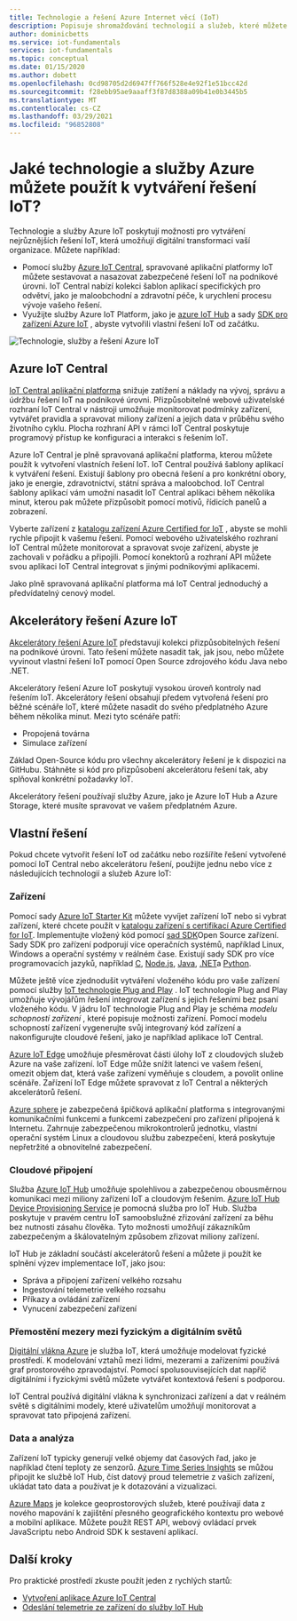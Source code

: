 ```yaml
---
title: Technologie a řešení Azure Internet věcí (IoT)
description: Popisuje shromažďování technologií a služeb, které můžete použít k sestavení řešení Azure IoT.
author: dominicbetts
ms.service: iot-fundamentals
services: iot-fundamentals
ms.topic: conceptual
ms.date: 01/15/2020
ms.author: dobett
ms.openlocfilehash: 0cd98705d2d6947ff766f528e4e92f1e51bcc42d
ms.sourcegitcommit: f28ebb95ae9aaaff3f87d8388a09b41e0b3445b5
ms.translationtype: MT
ms.contentlocale: cs-CZ
ms.lasthandoff: 03/29/2021
ms.locfileid: "96852808"
---
```

# <a name="what-azure-technologies-and-services-can-you-use-to-create-iot-solutions"></a>Jaké technologie a služby Azure můžete použít k vytváření řešení IoT?

Technologie a služby Azure IoT poskytují možnosti pro vytváření nejrůznějších řešení IoT, která umožňují digitální transformaci vaší organizace. Můžete například:

* Pomocí služby [Azure IoT Central](https://apps.azureiotcentral.com), spravované aplikační platformy IoT můžete sestavovat a nasazovat zabezpečené řešení IoT na podnikové úrovni. IoT Central nabízí kolekci šablon aplikací specifických pro odvětví, jako je maloobchodní a zdravotní péče, k urychlení procesu vývoje vašeho řešení.
* Využijte služby Azure IoT Platform, jako je [azure IoT Hub](../iot-hub/about-iot-hub.md) a sady [SDK pro zařízení Azure IoT](../iot-hub/iot-hub-devguide-sdks.md) , abyste vytvořili vlastní řešení IoT od začátku.

![Technologie, služby a řešení Azure IoT](./media/iot-services-and-technologies/iot-technologies-services.png)

## <a name="azure-iot-central"></a>Azure IoT Central

[IoT Central aplikační platforma](https://apps.azureiotcentral.com) snižuje zatížení a náklady na vývoj, správu a údržbu řešení IoT na podnikové úrovni. Přizpůsobitelné webové uživatelské rozhraní IoT Central v nástroji umožňuje monitorovat podmínky zařízení, vytvářet pravidla a spravovat miliony zařízení a jejich data v průběhu svého životního cyklu. Plocha rozhraní API v rámci IoT Central poskytuje programový přístup ke konfiguraci a interakci s řešením IoT.

Azure IoT Central je plně spravovaná aplikační platforma, kterou můžete použít k vytvoření vlastních řešení IoT. IoT Central používá šablony aplikací k vytváření řešení. Existují šablony pro obecná řešení a pro konkrétní obory, jako je energie, zdravotnictví, státní správa a maloobchod. IoT Central šablony aplikací vám umožní nasadit IoT Central aplikaci během několika minut, kterou pak můžete přizpůsobit pomocí motivů, řídicích panelů a zobrazení.

Vyberte zařízení z [katalogu zařízení Azure Certified for IoT](https://catalog.azureiotsolutions.com) , abyste se mohli rychle připojit k vašemu řešení. Pomocí webového uživatelského rozhraní IoT Central můžete monitorovat a spravovat svoje zařízení, abyste je zachovali v pořádku a připojili. Pomocí konektorů a rozhraní API můžete svou aplikaci IoT Central integrovat s jinými podnikovými aplikacemi.

Jako plně spravovaná aplikační platforma má IoT Central jednoduchý a předvídatelný cenový model.

## <a name="azure-iot-solution-accelerators"></a>Akcelerátory řešení Azure IoT

[Akcelerátory řešení Azure IoT](https://www.azureiotsolutions.com) představují kolekci přizpůsobitelných řešení na podnikové úrovni. Tato řešení můžete nasadit tak, jak jsou, nebo můžete vyvinout vlastní řešení IoT pomocí Open Source zdrojového kódu Java nebo .NET.

Akcelerátory řešení Azure IoT poskytují vysokou úroveň kontroly nad řešením IoT. Akcelerátory řešení obsahují předem vytvořená řešení pro běžné scénáře IoT, které můžete nasadit do svého předplatného Azure během několika minut. Mezi tyto scénáře patří:

* Propojená továrna
* Simulace zařízení

Základ Open-Source kódu pro všechny akcelerátory řešení je k dispozici na GitHubu. Stáhněte si kód pro přizpůsobení akcelerátoru řešení tak, aby splňoval konkrétní požadavky IoT.

Akcelerátory řešení používají služby Azure, jako je Azure IoT Hub a Azure Storage, které musíte spravovat ve vašem předplatném Azure.

## <a name="custom-solutions"></a>Vlastní řešení

Pokud chcete vytvořit řešení IoT od začátku nebo rozšíříte řešení vytvořené pomocí IoT Central nebo akcelerátoru řešení, použijte jednu nebo více z následujících technologií a služeb Azure IoT:

### <a name="devices"></a>Zařízení

Pomocí sady [Azure IoT Starter Kit](https://catalog.azureiotsolutions.com/kits) můžete vyvíjet zařízení IoT nebo si vybrat zařízení, které chcete použít v [katalogu zařízení s certifikací Azure Certified for IoT](https://catalog.azureiotsolutions.com). Implementujte vložený kód pomocí [sad SDK](../iot-hub/iot-hub-devguide-sdks.md)Open Source zařízení. Sady SDK pro zařízení podporují více operačních systémů, například Linux, Windows a operační systémy v reálném čase. Existují sady SDK pro více programovacích jazyků, například [C](https://github.com/Azure/azure-iot-sdk-c), [Node.js](https://github.com/Azure/azure-iot-sdk-node), [Java](https://github.com/Azure/azure-iot-sdk-java), [.NET](https://github.com/Azure/azure-iot-sdk-csharp)a [Python](https://github.com/Azure/azure-iot-sdk-python).

Můžete ještě více zjednodušit vytváření vloženého kódu pro vaše zařízení pomocí služby [IoT technologie Plug and Play](../iot-pnp/overview-iot-plug-and-play.md) . IoT technologie Plug and Play umožňuje vývojářům řešení integrovat zařízení s jejich řešeními bez psaní vloženého kódu. V jádru IoT technologie Plug and Play je schéma _modelu schopností zařízení_ , které popisuje možnosti zařízení. Pomocí modelu schopností zařízení vygenerujte svůj integrovaný kód zařízení a nakonfigurujte cloudové řešení, jako je například aplikace IoT Central.

[Azure IoT Edge](../iot-edge/about-iot-edge.md) umožňuje přesměrovat části úlohy IoT z cloudových služeb Azure na vaše zařízení. IoT Edge může snížit latenci ve vašem řešení, omezit objem dat, která vaše zařízení vyměňuje s cloudem, a povolit online scénáře. Zařízení IoT Edge můžete spravovat z IoT Central a některých akcelerátorů řešení.

[Azure sphere](/azure-sphere/product-overview/what-is-azure-sphere) je zabezpečená špičková aplikační platforma s integrovanými komunikačními funkcemi a funkcemi zabezpečení pro zařízení připojená k Internetu. Zahrnuje zabezpečenou mikrokontrolerů jednotku, vlastní operační systém Linux a cloudovou službu zabezpečení, která poskytuje nepřetržité a obnovitelné zabezpečení.

### <a name="cloud-connectivity"></a>Cloudové připojení

Služba [Azure IoT Hub](../iot-hub/about-iot-hub.md) umožňuje spolehlivou a zabezpečenou obousměrnou komunikaci mezi miliony zařízení IoT a cloudovým řešením. [Azure IoT Hub Device Provisioning Service](../iot-dps/about-iot-dps.md) je pomocná služba pro IoT Hub. Služba poskytuje v pravém centru IoT samoobslužné zřizování zařízení za běhu bez nutnosti zásahu člověka. Tyto možnosti umožňují zákazníkům zabezpečeným a škálovatelným způsobem zřizovat miliony zařízení.

IoT Hub je základní součástí akcelerátorů řešení a můžete ji použít ke splnění výzev implementace IoT, jako jsou:

* Správa a připojení zařízení velkého rozsahu
* Ingestování telemetrie velkého rozsahu
* Příkazy a ovládání zařízení
* Vynucení zabezpečení zařízení

### <a name="bridging-the-gap-between-the-physical-and-digital-worlds"></a>Přemostění mezery mezi fyzickým a digitálním světů

[Digitální vlákna Azure](../digital-twins/overview.md) je služba IoT, která umožňuje modelovat fyzické prostředí. K modelování vztahů mezi lidmi, mezerami a zařízeními používá graf prostorového zpravodajství. Pomocí spolusouvisejících dat napříč digitálními i fyzickými světů můžete vytvářet kontextová řešení s podporou.

IoT Central používá digitální vlákna k synchronizaci zařízení a dat v reálném světě s digitálními modely, které uživatelům umožňují monitorovat a spravovat tato připojená zařízení.

### <a name="data-and-analytics"></a>Data a analýza

Zařízení IoT typicky generují velké objemy dat časových řad, jako je například čtení teploty ze senzorů. [Azure Time Series Insights](../time-series-insights/time-series-insights-overview.md) se můžou připojit ke službě IoT Hub, číst datový proud telemetrie z vašich zařízení, ukládat tato data a používat je k dotazování a vizualizaci.

[Azure Maps](../azure-maps/index.yml) je kolekce geoprostorových služeb, které používají data z nového mapování k zajištění přesného geografického kontextu pro webové a mobilní aplikace. Můžete použít REST API, webový ovládací prvek JavaScriptu nebo Android SDK k sestavení aplikací.

## <a name="next-steps"></a>Další kroky

Pro praktické prostředí zkuste použít jeden z rychlých startů:

- [Vytvoření aplikace Azure IoT Central](../iot-central/core/quick-deploy-iot-central.md)
- [Odeslání telemetrie ze zařízení do služby IoT Hub](../iot-hub/quickstart-send-telemetry-cli.md)
